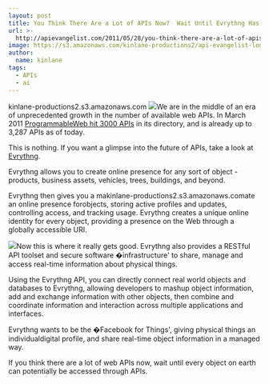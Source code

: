 ```yaml
---
layout: post
title: You Think There Are a Lot of APIs Now?  Wait Until Evrythng Has An API!
url: >-
  http://apievangelist.com/2011/05/28/you-think-there-are-a-lot-of-apis-now-wait-until-evrythng-has-an-api/
image: https://s3.amazonaws.com/kinlane-productions2/api-evangelist-logos/api-evangelist-butterfly-vertical.png
author:
  name: kinlane
tags:
  - APIs
  - ai
---
```

kinlane-productions2.s3.amazonaws.com [![](http://kinlane-productions.s3.amazonaws.com/api-evangelist/Evrythng-Logo.png)](http://www.evrythng.net/index.html "Evrythng")We are in the middle of an era of unprecedented growth in the number of available web APIs. In March 2011 [ProgrammableWeb hit 3000 APIs](http://apievangelist.com/2011/03/08/programmable-web-3000-apis-and-growing/ "ProgrammableWeb hit 3000 APIs") in its directory, and is already up to 3,287 APIs as of today.

This is nothing. If you want a glimpse into the future of APIs, take a look at [Evrythng](http://www.evrythng.net/index.html "Evrythng").

Evrythng allows you to create online presence for any sort of object - products, business assets, vehicles, trees, buildings, and beyond.

Evrythng then gives you a makinlane-productions2.s3.amazonaws.comate an online presence forobjects, storing active profiles and updates, controlling access, and tracking usage. Evrythng creates a unique online identity for every object, providing a presence on the Web through a globally accessible URI.

![](http://kinlane-productions.s3.amazonaws.com/api-evangelist/Evrythng-Sensors.png)Now this is where it really gets good. Evrythng also provides a RESTful API toolset and secure software �infrastructure' to share, manage and access real-time information about physical things.

Using the Evrythng API, you can directly connect real world objects and databases to Evrythng, allowing developers to mashup object information, add and exchange information with other objects, then combine and coordinate information and interaction across multiple applications and interfaces.

Evrythng wants to be the �Facebook for Things', giving physical things an individualdigital profile, and share real-time object information in a managed way.

If you think there are a lot of web APIs now, wait until every object on earth can potentially be accessed through APIs.